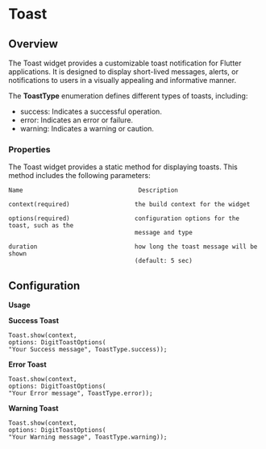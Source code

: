 # Toast

## Overview

The Toast widget provides a customizable toast notification for Flutter applications. It is designed to display short-lived messages, alerts, or notifications to users in a visually appealing and informative manner.

The **ToastType** enumeration defines different types of toasts, including:

* success: Indicates a successful operation.
* error: Indicates an error or failure.
* warning: Indicates a warning or caution.

### **Properties**

The Toast widget provides a static method for displaying toasts. This method includes the following parameters:

```
Name                                Description
```

```
context(required)                  the build context for the widget
```

```
options(required)                  configuration options for the toast, such as the
                                   message and type
```

```
duration                           how long the toast message will be shown
                                   (default: 5 sec)
```

## **Configuration**

**Usage**

**Success Toast**

```
Toast.show(context,
options: DigitToastOptions(
"Your Success message", ToastType.success));
```

**Error Toast**

```
Toast.show(context,
options: DigitToastOptions(
"Your Error message", ToastType.error));
```

**Warning Toast**

```
Toast.show(context,
options: DigitToastOptions(
"Your Warning message", ToastType.warning));
```
